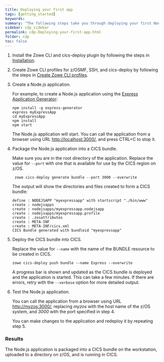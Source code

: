 ```yaml
---
title: Deploying your first app
tags: [getting_started]
keywords:
summary: "The following steps take you through deploying your first Node.js application to CICS."
sidebar: cdp_sidebar
permalink: cdp-Deploying-your-first-app.html
folder: cdp
toc: false
---
```


1. Install the Zowe CLI and cics-deploy plugin by following the steps in [Installation](cdp-Installation).

2. Create Zowe CLI profiles for z/OSMF, SSH, and cics-deploy by following the steps in [Create Zowe CLI profiles](cdp-Create-Zowe-CLI-profiles).

3. Create a Node.js application.

   For example, to create a Node.js application using the [Express Application Generator](https://expressjs.com/en/starter/generator.html):

   ```console
   npm install -g express-generator
   express myExpressApp
   cd myExpressApp
   npm install
   npm start
   ```

   The Node.js application will start. You can call the application from a browser using URL [http://localhost:3000/](http://localhost:3000/), and press CTRL+C to stop it.

4. Package the Node.js application into a CICS bundle.

    Make sure you are in the root directory of the application. Replace the value for `--port` with one that is available for use by the CICS region on z/OS.

   ```console
    zowe cics-deploy generate bundle --port 3000 --overwrite
   ```

    The output will show the directories and files created to form a CICS bundle:

    ```console
    define : NODEJSAPP "myexpressapp" with startscript "./bin/www"
    create : nodejsapps
    create : nodejsapps/myexpressapp.nodejsapp
    create : nodejsapps/myexpressapp.profile
    create : .zosattributes
    create : META-INF
    create : META-INF/cics.xml
    CICS Bundle generated with bundleid "myexpressapp"
    ```

5. Deploy the CICS bundle into CICS.

    Replace the value for `--name` with the name of the BUNDLE resource to be created in CICS.

    ```console
    zowe cics-deploy push bundle --name Express --overwrite
    ```

    A progress bar is shown and updated as the CICS bundle is deployed and the application is started. This can take a few minutes. If there are errors, retry with the `--verbose` option for more detailed output.

6. Test the Node.js application.

    You can call the application from a browser using URL [http://myzos:3000/](http://myzos:3000/), replacing _myzos_ with the host name of the z/OS system, and _3000_ with the port specified in step 4.

    You can make changes to the application and redeploy it by repeating step 5.

### Results

The Node.js application is packaged into a CICS bundle on the workstation, uploaded to a directory on z/OS, and is running in CICS.